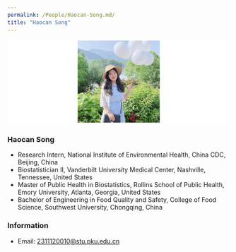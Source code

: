 ```yaml
---
permalink: /People/Haocan-Song.md/
title: "Haocan Song"
---
```


![](../_pages/shc.png)
### Haocan Song
* Research Intern, National Institute of Environmental Health, China CDC, Beijing, China
* Biostatistician II, Vanderbilt University Medical Center, Nashville, Tennessee, United States
* Master of Public Health in Biostatistics, Rollins School of Public Health, Emory University, Atlanta, Georgia, United States
* Bachelor of Engineering in Food Quality and Safety, College of Food Science, Southwest University, Chongqing, China 

### Information

* Email: <2311120010@stu.pku.edu.cn>